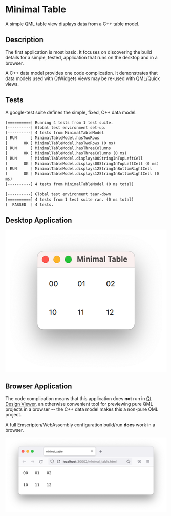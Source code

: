 # Minimal Table

A simple QML table view displays data from a C++ table model.

## Description

The first application is most basic. It focuses on discovering the build details for a simple, tested, application that runs on the desktop and in a browser.

A C++ data model provides one code complication. It demonstrates that data models used with QtWidgets views may be re-used with QML/Quick views.

## Tests

A google-test suite defines the simple, fixed, C++ data model.

```
[==========] Running 4 tests from 1 test suite.
[----------] Global test environment set-up.
[----------] 4 tests from MinimalTableModel
[ RUN      ] MinimalTableModel.hasTwoRows
[       OK ] MinimalTableModel.hasTwoRows (0 ms)
[ RUN      ] MinimalTableModel.hasThreeColumns
[       OK ] MinimalTableModel.hasThreeColumns (0 ms)
[ RUN      ] MinimalTableModel.displays00StringInTopLeftCell
[       OK ] MinimalTableModel.displays00StringInTopLeftCell (0 ms)
[ RUN      ] MinimalTableModel.displays12StringInBottomRightCell
[       OK ] MinimalTableModel.displays12StringInBottomRightCell (0 ms)
[----------] 4 tests from MinimalTableModel (0 ms total)

[----------] Global test environment tear-down
[==========] 4 tests from 1 test suite ran. (0 ms total)
[  PASSED  ] 4 tests.
```

## Desktop Application

![Minimal table running on the desktop](Desktop.png "Desktop")

## Browser Application

The code complication means that this application does **not** run in [Qt Design Viewer][01], an otherwise convenient tool for previewing pure QML projects in a browser -- the C++ data model makes this a non-pure QML project.

[01]: https://qt-webassembly.io/designviewer/
      "Qt Design Viewer, powered by web assembly"

A full Emscripten/WebAssembly configuration build/run **does** work in a browser.

![Minimal table running in a browser](Browser.png "Browser")

